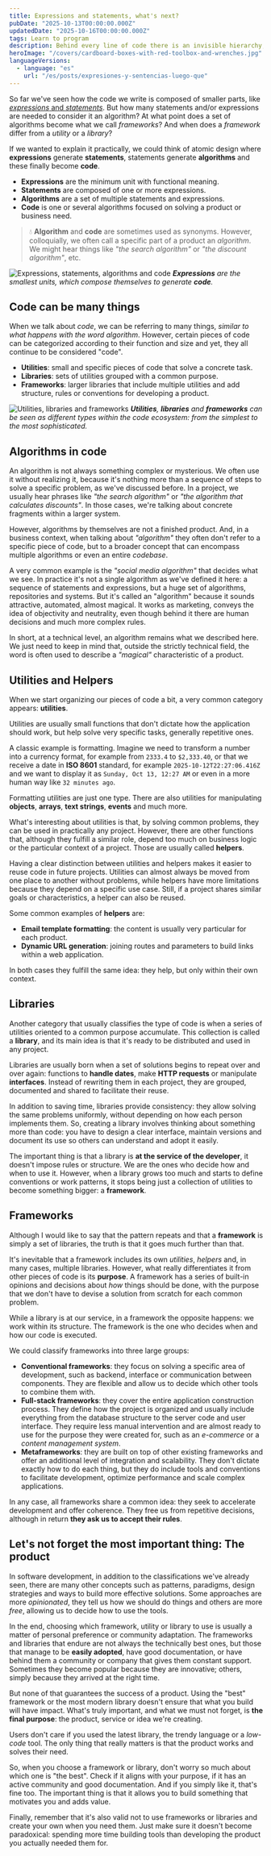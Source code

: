 ```yaml
---
title: Expressions and statements, what's next?
pubDate: "2025-10-13T00:00:00.000Z"
updatedDate: "2025-10-16T00:00:00.000Z"
tags: Learn to program
description: Behind every line of code there is an invisible hierarchy, expressions that form statements, statements that compose algorithms, and algorithms that, when scaled, become libraries or frameworks. Understanding this composition not only helps write better code, but also recognize when something stops being an isolated function to transform into a tool, a framework, or even a product.
heroImage: "/covers/cardboard-boxes-with-red-toolbox-and-wrenches.jpg"
languageVersions:
  - language: "es"
    url: "/es/posts/expresiones-y-sentencias-luego-que"
---
```


So far we've seen how the code we write is composed of smaller parts, like [*expressions* and *statements*](/posts/how-does-a-programming-language-work). But how many statements and/or expressions are needed to consider it an algorithm? At what point does a set of algorithms become what we call *frameworks*? And when does a *framework* differ from a *utility* or a *library*?

If we wanted to explain it practically, we could think of atomic design where **expressions** generate **statements**, statements generate **algorithms** and these finally become **code**.

* **Expressions** are the minimum unit with functional meaning.
* **Statements** are composed of one or more expressions.
* **Algorithms** are a set of multiple statements and expressions.
* **Code** is one or several algorithms focused on solving a product or business need.

> 💧 **Algorithm** and **code** are sometimes used as synonyms. However, colloquially, we often call a specific part of a product an *algorithm*. We might hear things like *"the search algorithm"* or *"the discount algorithm"*, etc.

![Expressions, statements, algorithms and code](/images/posts/es/expresiones-y-sentencias-luego-que/composicion.png)
_**Expressions** are the smallest units, which compose themselves to generate **code**._

## Code can be many things
When we talk about *code*, we can be referring to many things, *similar to what happens with the word algorithm*. However, certain pieces of code can be categorized according to their function and size and yet, they all continue to be considered "code".

* **Utilities**: small and specific pieces of code that solve a concrete task.
* **Libraries**: sets of utilities grouped with a common purpose.
* **Frameworks**: larger libraries that include multiple utilities and add structure, rules or conventions for developing a product.

![Utilities, libraries and frameworks](/images/posts/es/expresiones-y-sentencias-luego-que/categorizacion.png)
_**Utilities**, **libraries** and **frameworks** can be seen as different types within the code ecosystem: from the simplest to the most sophisticated._

## Algorithms in code
An algorithm is not always something complex or mysterious. We often use it without realizing it, because it's nothing more than a sequence of steps to solve a specific problem, as we've discussed before. In a project, we usually hear phrases like *"the search algorithm"* or *"the algorithm that calculates discounts"*. In those cases, we're talking about concrete fragments within a larger system.

However, algorithms by themselves are not a finished product. And, in a business context, when talking about *"algorithm"* they often don't refer to a specific piece of code, but to a broader concept that can encompass multiple algorithms or even an entire *codebase*.

A very common example is the *"social media algorithm"* that decides what we see. In practice it's not a single algorithm as we've defined it here: a sequence of statements and expressions, but a huge set of algorithms, repositories and systems. But it's called an "algorithm" because it sounds attractive, automated, almost magical. It works as marketing, conveys the idea of objectivity and neutrality, even though behind it there are human decisions and much more complex rules.

In short, at a technical level, an algorithm remains what we described here. We just need to keep in mind that, outside the strictly technical field, the word is often used to describe a *"magical"* characteristic of a product.

## Utilities and Helpers
When we start organizing our pieces of code a bit, a very common category appears: **utilities**.

Utilities are usually small functions that don't dictate how the application should work, but help solve very specific tasks, generally repetitive ones.

A classic example is formatting. Imagine we need to transform a number into a currency format, for example from `2333.4` to `$2,333.40`, or that we receive a date in **ISO 8601** standard, for example `2025-10-12T22:27:06.416Z` and we want to display it as `Sunday, Oct 13, 12:27 AM` or even in a more human way like `32 minutes ago`.

Formatting utilities are just one type. There are also utilities for manipulating **objects**, **arrays**, **text strings**, **events** and much more.

What's interesting about utilities is that, by solving common problems, they can be used in practically any project. However, there are other functions that, although they fulfill a similar role, depend too much on business logic or the particular context of a project. Those are usually called **helpers**.

Having a clear distinction between utilities and helpers makes it easier to reuse code in future projects. Utilities can almost always be moved from one place to another without problems, while helpers have more limitations because they depend on a specific use case. Still, if a project shares similar goals or characteristics, a helper can also be reused.

Some common examples of **helpers** are:
* **Email template formatting**: the content is usually very particular for each product.
* **Dynamic URL generation**: joining routes and parameters to build links within a web application.

In both cases they fulfill the same idea: they help, but only within their own context.

## Libraries
Another category that usually classifies the type of code is when a series of utilities oriented to a common purpose accumulate. This collection is called a **library**, and its main idea is that it's ready to be distributed and used in any project.

Libraries are usually born when a set of solutions begins to repeat over and over again: functions to **handle dates**, make **HTTP requests** or manipulate **interfaces**. Instead of rewriting them in each project, they are grouped, documented and shared to facilitate their reuse.

In addition to saving time, libraries provide consistency: they allow solving the same problems uniformly, without depending on how each person implements them. So, creating a library involves thinking about something more than code: you have to design a clear interface, maintain versions and document its use so others can understand and adopt it easily.

The important thing is that a library is **at the service of the developer**, it doesn't impose rules or structure. We are the ones who decide how and when to use it. However, when a library grows too much and starts to define conventions or work patterns, it stops being just a collection of utilities to become something bigger: a **framework**.

## Frameworks
Although I would like to say that the pattern repeats and that a **framework** is simply a set of libraries, the truth is that it goes much further than that.

It's inevitable that a framework includes its own *utilities*, *helpers* and, in many cases, multiple libraries. However, what really differentiates it from other pieces of code is its **purpose**. A framework has a series of built-in opinions and decisions about *how* things should be done, with the purpose that we don't have to devise a solution from scratch for each common problem.

While a library is at our service, in a framework the opposite happens: we work within its structure. The framework is the one who decides when and how our code is executed.

We could classify frameworks into three large groups:
* **Conventional frameworks**: they focus on solving a specific area of development, such as backend, interface or communication between components. They are flexible and allow us to decide which other tools to combine them with.
* **Full-stack frameworks**: they cover the entire application construction process. They define how the project is organized and usually include everything from the database structure to the server code and user interface. They require less manual intervention and are almost ready to use for the purpose they were created for, such as an *e-commerce* or a *content management system*.
* **Metaframeworks**: they are built on top of other existing frameworks and offer an additional level of integration and scalability. They don't dictate exactly how to do each thing, but they do include tools and conventions to facilitate development, optimize performance and scale complex applications.

In any case, all frameworks share a common idea: they seek to accelerate development and offer coherence. They free us from repetitive decisions, although in return **they ask us to accept their rules**.

## Let's not forget the most important thing: The product
In software development, in addition to the classifications we've already seen, there are many other concepts such as patterns, paradigms, design strategies and ways to build more effective solutions. Some approaches are more *opinionated*, they tell us how we should do things and others are more *free*, allowing us to decide how to use the tools.

In the end, choosing which framework, utility or library to use is usually a matter of personal preference or community adaptation. The frameworks and libraries that endure are not always the technically best ones, but those that manage to be **easily adopted**, have good documentation, or have behind them a community or company that gives them constant support. Sometimes they become popular because they are innovative; others, simply because they arrived at the right time.

But none of that guarantees the success of a product. Using the "best" framework or the most modern library doesn't ensure that what you build will have impact. What's truly important, and what we must not forget, is **the final purpose**: the product, service or idea we're creating.

Users don't care if you used the latest library, the trendy language or a *low-code* tool. The only thing that really matters is that the product works and solves their need.

So, when you choose a framework or library, don't worry so much about which one is "the best". Check if it aligns with your purpose, if it has an active community and good documentation. And if you simply like it, that's fine too. The important thing is that it allows you to build something that motivates you and adds value.

Finally, remember that it's also valid not to use frameworks or libraries and create your own when you need them. Just make sure it doesn't become paradoxical: spending more time building tools than developing the product you actually needed them for.
